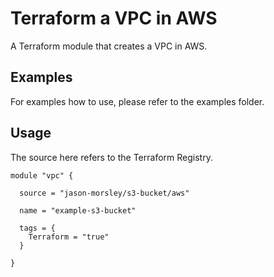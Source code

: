 ﻿# Terraform a VPC in AWS

A Terraform module that creates a VPC in AWS.

## Examples

For examples how to use, please refer to the examples folder.

## Usage
The source here refers to the Terraform Registry.

```
module "vpc" {

  source = "jason-morsley/s3-bucket/aws"

  name = "example-s3-bucket"

  tags = {
    Terraform = "true"
  }

}
```